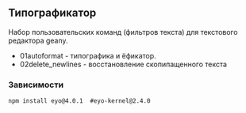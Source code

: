 ## Типографикатор
Набор пользовательских команд (фильтров текста) для текстового редактора geany.

* 01autoformat - типографика и ёфикатор.
* 02delete_newlines - восстановление скопипащенного текста

### Зависимости
```
npm install eyo@4.0.1  #eyo-kernel@2.4.0
```
